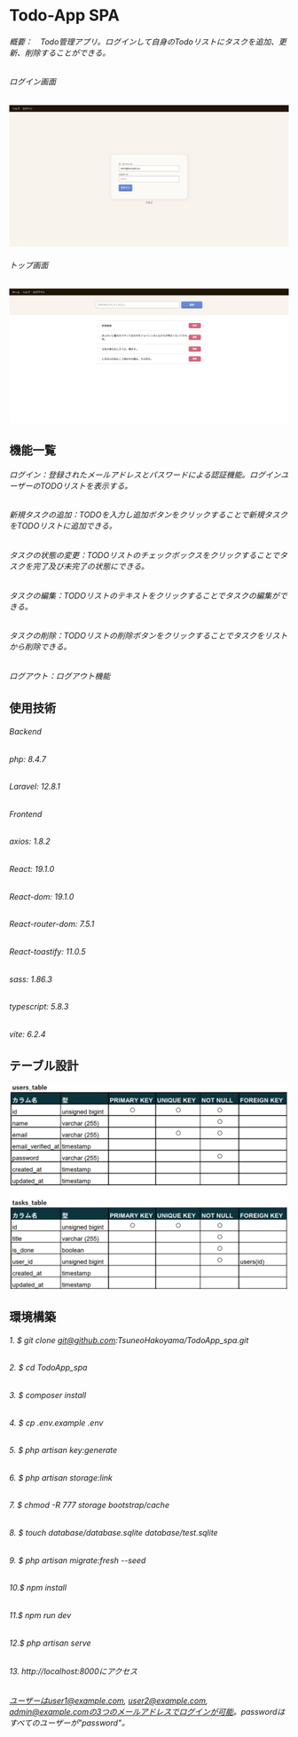 # Todo-App SPA

###### 概要：　Todo管理アプリ。ログインして自身のTodoリストにタスクを追加、更新、削除することができる。
###### ログイン画面
![ログイン画面のスクリーンショット](Login-page.png?raw=true)
###### トップ画面
![ホーム画面のスクリーンショット](Top-page.png?raw=true)
## 機能一覧
###### ログイン：登録されたメールアドレスとパスワードによる認証機能。ログインユーザーのTODOリストを表示する。
###### 新規タスクの追加：TODOを入力し追加ボタンをクリックすることで新規タスクをTODOリストに追加できる。
###### タスクの状態の変更：TODOリストのチェックボックスをクリックすることでタスクを完了及び未完了の状態にできる。
###### タスクの編集：TODOリストのテキストをクリックすることでタスクの編集ができる。
###### タスクの削除：TODOリストの削除ボタンをクリックすることでタスクをリストから削除できる。
###### ログアウト：ログアウト機能

## 使用技術
###### Backend
###### php: 8.4.7
###### Laravel: 12.8.1
###### Frontend
###### axios: 1.8.2
###### React: 19.1.0
###### React-dom: 19.1.0
###### React-router-dom: 7.5.1
###### React-toastify: 11.0.5
###### sass: 1.86.3
###### typescript: 5.8.3
###### vite: 6.2.4

## テーブル設計
![テーブル設計書](Table_design.png?raw=true)
## 環境構築
###### 1. $ git clone git@github.com:TsuneoHakoyama/TodoApp_spa.git
###### 2. $ cd TodoApp_spa
###### 3. $ composer install
###### 4. $ cp .env.example .env
###### 5. $ php artisan key:generate
###### 6. $ php artisan storage:link
###### 7. $ chmod -R 777 storage bootstrap/cache
###### 8. $ touch database/database.sqlite database/test.sqlite
###### 9. $ php artisan migrate:fresh --seed
###### 10.$ npm install
###### 11.$ npm run dev
###### 12.$ php artisan serve
###### 13.  http://localhost:8000にアクセス
###### ユーザーはuser1@example.com, user2@example.com, admin@example.comの3つのメールアドレスでログインが可能。passwordはすべてのユーザーが"password"。



